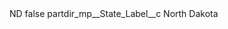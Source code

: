 <?xml version="1.0" encoding="UTF-8"?>
<CustomMetadata xmlns="http://soap.sforce.com/2006/04/metadata" xmlns:xsi="http://www.w3.org/2001/XMLSchema-instance" xmlns:xsd="http://www.w3.org/2001/XMLSchema">
    <label>ND</label>
    <protected>false</protected>
    <values>
        <field>partdir_mp__State_Label__c</field>
        <value xsi:type="xsd:string">North Dakota</value>
    </values>
</CustomMetadata>
